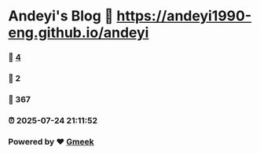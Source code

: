 # Andeyi's Blog :link: https://andeyi1990-eng.github.io/andeyi 
### :page_facing_up: [4](https://andeyi1990-eng.github.io/andeyi/tag.html) 
### :speech_balloon: 2 
### :hibiscus: 367 
### :alarm_clock: 2025-07-24 21:11:52 
### Powered by :heart: [Gmeek](https://github.com/Meekdai/Gmeek)
